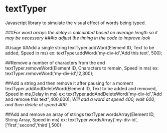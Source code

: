 # textTyper
Javascript library to simulate the visual effect of words being typed.

###*For word arrays the delay is calculated based on average length so it may be necessary*
###*to adjust the timing in the code to improve look*


#Usage
##Add a single string
textTyper.addWord(Element ID, Text to be added, Speed in ms)
   ex: textTyper.addWord('my-div-id','Add this text', 500);

##Remove a number of characters from the end
textTyper.removeWord(Element ID, Characters to remain, Speed in ms)
   ex: textTyper.removeWord('my-div-id',12,300);
   
##Add a string and then remove it after pausing for a moment
textTyper.addAndDeleteWord(Element ID, Text to be added and removed, Speed in ms,Delay in ms)
   ex: textTyper.addAndDeleteWord('my-div-id',"Add and remove this text",400,600);
   *Will add a word at speed 400, wait 600, and then delete at speed 400*
   
##Add and remove an array of strings
textTyper.wordsArray(Element ID, String Array, Speed in ms)
   ex: textTyper.wordsArray('my-div-id',['first','second','third'],500)
